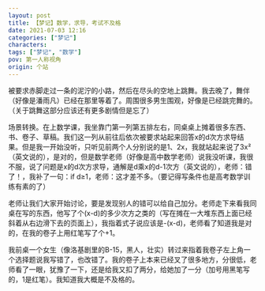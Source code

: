 ```yaml
---
layout: post
title: 【梦记】数学，求导，考试不及格
date: 2021-07-03 12:16
categories: ["梦记"]
characters: 
tags: ["梦记", "数学"]
pov: 第一人称视角
origin: 个站
---
```


被要求赤脚走过一条的泥泞的小路，然后在尽头的空地上跳舞。我去晚了，舞伴（好像是潘雨凡）已经在那里等着了。周围很多男生围观，好像是已经跳完舞的。（关于跳舞这部分应该还有更多剧情但是忘了）

场景转换。在上数学课，我坐靠门第一列第五排左右，同桌桌上摊着很多东西、书、卷子、草稿。我们这一列从前往后依次被要求站起来回答x的d次方求导结果。但是我一开始没听，只听见前两个人分别说的是1、2x，我就站起来说了3x²（英文说的），是对的，但是数学老师（好像是高中数学老师）说我没听课，我很不服，说了问题是x的d次方求导，通解是d乘x的d-1次方（英文说的），老师：错了！，我补了一句：if d≥1，老师：这才差不多。（要记得写条件也是高考数学训练有素的了）

老师让我们大家开始讨论，要是发现别人的错可以给自己加分。老师走下来看我同桌在写的东西，他写了个(x-d)的多少次方之类的（写在摊在一大堆东西上面已经斜着从右边滑下去的页面上），我指着式子说应该是-(x-d)，老师看了知道我是对的，在我的卷子上用红笔写了个+1。

我前桌一个女生（像洛基剧里的B-15，黑人，壮实）转过来指着我卷子左上角一个选择题说我写错了，也改错了。我的卷子上本来已经叉了很多地方，分很低，老师看了一眼，犹豫了一下，还是给我又扣了两分，给她加了一分（加号用黑笔写的，1是红笔）。我知道我大概是不及格的。
